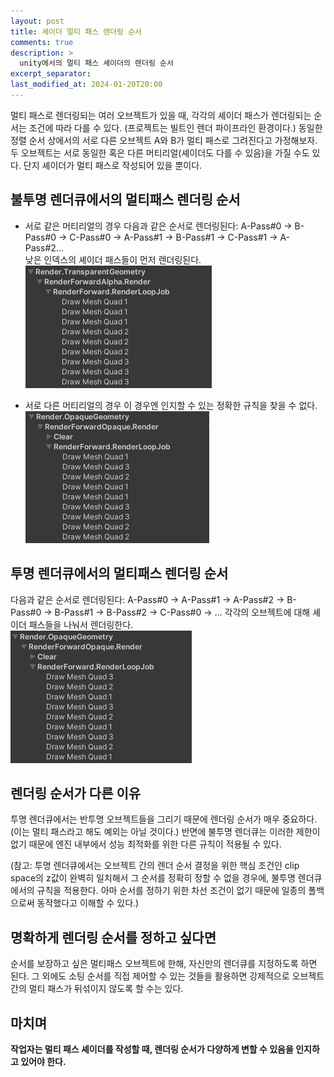 ```yaml
---
layout: post
title: 셰이더 멀티 패스 렌더링 순서
comments: true  
description: >
  unity에서의 멀티 패스 셰이더의 렌더링 순서
excerpt_separator:
last_modified_at: 2024-01-20T20:00
---
```


멀티 패스로 렌더링되는 여러 오브젝트가 있을 때, 각각의 셰이더 패스가 렌더링되는 순서는 조건에 따라 다를 수 있다.
(프로젝트는 빌트인 렌더 파이프라인 환경이다.)
동일한 정렬 순서 상에서의 서로 다른 오브젝트 A와 B가 멀티 패스로 그려진다고 가정해보자.
두 오브젝트는 서로 동일한 혹은 다른 머티리얼(셰이더도 다를 수 있음)을 가질 수도 있다. 단지 셰이더가 멀티 패스로 작성되어 있을 뿐이다.

## 불투명 렌더큐에서의 멀티패스 렌더링 순서
- 서로 같은 머티리얼의 경우
다음과 같은 순서로 렌더링된다: A-Pass#0 -> B-Pass#0 -> C-Pass#0 -> A-Pass#1 -> B-Pass#1 -> C-Pass#1 -> A-Pass#2...  
낮은 인덱스의 셰이더 패스들이 먼저 렌더링된다.  
![Untitled](/assets/img/blog/multi-pass-render-order/b1.png)

- 서로 다른 머티리얼의 경우
이 경우엔 인지할 수 있는 정확한 규칙을 찾을 수 없다.    
![Untitled](/assets/img/blog/multi-pass-render-order/b2.png)

## 투명 렌더큐에서의 멀티패스 렌더링 순서
다음과 같은 순서로 렌더링된다: A-Pass#0 -> A-Pass#1 -> A-Pass#2 -> B-Pass#0 -> B-Pass#1 -> B-Pass#2 -> C-Pass#0 -> ...
각각의 오브젝트에 대해 셰이더 패스들을 나눠서 렌더링한다.    
![Untitled](/assets/img/blog/multi-pass-render-order/b3.png)

## 렌더링 순서가 다른 이유
투명 렌더큐에서는 반투명 오브젝트들을 그리기 때문에 렌더링 순서가 매우 중요하다. (이는 멀티 패스라고 해도 예외는 아닐 것이다.) 반면에 불투명 렌더큐는 이러한 제한이 없기 때문에 엔진 내부에서 성능 최적화를 위한 다른 규칙이 적용될 수 있다.

(참고: 투명 렌더큐에서는 오브젝트 간의 렌더 순서 결정을 위한 핵심 조건인 clip space의 z값이 완벽히 일치해서 그 순서를 정확히 정할 수 없을 경우에, 불투명 렌더큐에서의 규칙을 적용한다. 아마 순서를 정하기 위한 차선 조건이 없기 때문에 일종의 폴백으로써 동작했다고 이해할 수 있다.)

## 명확하게 렌더링 순서를 정하고 싶다면
순서를 보장하고 싶은 멀티패스 오브젝트에 한해, 자신만의 렌더큐를 지정하도록 하면 된다. 그 외에도 소팅 순서를 직접 제어할 수 있는 것들을 활용하면 강제적으로 오브젝트 간의 멀티 패스가 뒤섞이지 않도록 할 수는 있다.

## 마치며
**작업자는 멀티 패스 셰이더를 작성할 때, 렌더링 순서가 다양하게 변할 수 있음을 인지하고 있어야 한다.**

